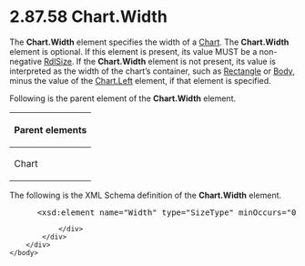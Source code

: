 <html dir="LTR" xmlns:mshelp="http://msdn.microsoft.com/mshelp" xmlns:ddue="http://ddue.schemas.microsoft.com/authoring/2003/5" xmlns:xlink="http://www.w3.org/1999/xlink" xmlns:tool="http://www.microsoft.com/tooltip">
    <head>
        <meta http-equiv="Content-Type" content="text/html; CHARSET=utf-8"></meta>
        <meta name="save" content="history"></meta>
        <title>2.87.58 Chart.Width</title>
        <xml>
            <mshelp:toctitle title="2.87.58 Chart.Width"></mshelp:toctitle>
            <mshelp:rltitle title="[MS-RDL]: Chart.Width"></mshelp:rltitle>
            <mshelp:keyword index="A" term="419945f3-dedf-402c-8cc4-9871335fec45"></mshelp:keyword>
            <mshelp:attr name="DCSext.ContentType" value="open specification"></mshelp:attr>
            <mshelp:attr name="AssetID" value="419945f3-dedf-402c-8cc4-9871335fec45"></mshelp:attr>
            <mshelp:attr name="TopicType" value="kbRef"></mshelp:attr>
            <mshelp:attr name="DCSext.Title" value="[MS-RDL]: Chart.Width" />
        </xml>
    </head>
    <body>
        <div id="header">
            <h1 class="heading">2.87.58 Chart.Width</h1>
        </div>
        <div id="mainSection">
            <div id="mainBody">
                <div id="allHistory" class="saveHistory"></div>
                <div id="sectionSection0" class="section" name="collapseableSection">
                    

<p>The <b>Chart.Width</b> element specifies the width of a <a href="b0ab5524-7eb2-47a7-a4d3-230f5c8c5526.html">Chart</a>. The <b>Chart.Width</b>
element is optional. If this element is present, its value MUST be a
non-negative <a href="b40c092e-4fe5-4f7b-a0bf-c98df1361c90.html">RdlSize</a>.
If the <b>Chart.Width</b> element is not present, its value is interpreted as
the width of the chart’s container, such as <a href="e36a41ea-aeaf-45cc-969e-8ab1e380882c.html">Rectangle</a> or <a href="6bf4e125-fdfd-4d04-88aa-c4395ba8a252.html">Body</a>, minus the value of
the <a href="4d65e392-9895-4522-93b2-7b95eccb9bfa.html">Chart.Left</a> element,
if that element is specified. </p>

<p>Following is the parent element of the <b>Chart.Width</b>
element.</p>

<table>
 <thead>
  <tr>
   <th>
   <p>Parent elements</p>
   </th>
  </tr>
 </thead>
 <tr>
  <td>
  <p>Chart</p>
  </td>
 </tr>
</table>

<p>The following is the XML Schema definition of the <b>Chart.Width</b>
element.</p>

<dl>
<dd>
<div><pre> &lt;xsd:element name=&quot;Width&quot; type=&quot;SizeType&quot; minOccurs=&quot;0&quot; /&gt;
</pre></div>
</dd></dl>


                </div>
            </div>
        </div>
    </body>
</html>